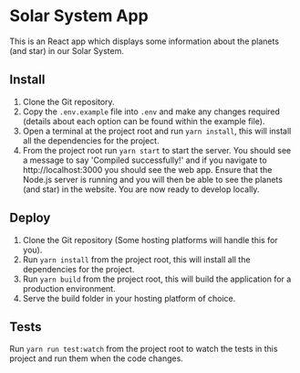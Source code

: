 # Solar System App

This is an React app which displays some information about the planets (and star) in our Solar System.

## Install
1. Clone the Git repository.
2. Copy the `.env.example` file into `.env` and make any changes required (details about each option can be found within the example file).
3. Open a terminal at the project root and run `yarn install`, this will install all the dependencies for the project.
3. From the project root run `yarn start` to start the server. You should see a message to say 'Compiled successfully!' and if you navigate to http://localhost:3000 you should see the web app. Ensure that the Node.js server is running and you will then be able to see the planets (and star) in the website. You are now ready to develop locally.

## Deploy
1. Clone the Git repository (Some hosting platforms will handle this for you).
2. Run `yarn install` from the project root, this will install all the dependencies for the project.
3. Run `yarn build` from the project root, this will build the application for a production environment.
4. Serve the build folder in your hosting platform of choice. 

## Tests
Run `yarn run test:watch` from the project root to watch the tests in this project and run them when the code changes.
